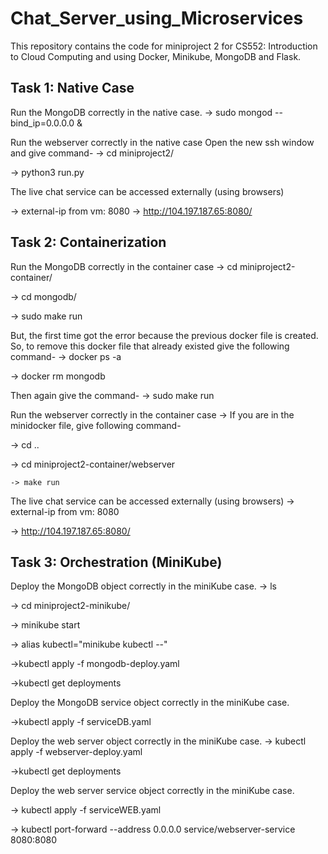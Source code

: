 # Chat_Server_using_Microservices
This repository contains the code for miniproject 2 for CS552: Introduction to Cloud Computing and using Docker, Minikube, MongoDB and Flask.

## Task 1: Native Case 
Run the MongoDB correctly in the native case. 
-> sudo mongod --bind_ip=0.0.0.0 &

 Run the webserver correctly in the native case
Open the new ssh window and give command-
-> cd miniproject2/

-> python3 run.py

The live chat service can be accessed externally (using browsers)

-> external-ip from vm: 8080
-> http://104.197.187.65:8080/


## Task 2: Containerization

Run the MongoDB correctly in the container case
-> cd miniproject2-container/

-> cd mongodb/

-> sudo make run

But, the first time got the error because the previous docker file is created. So, to remove this docker file that already existed give the following command-
-> docker ps -a

-> docker rm mongodb

Then again give the command-
-> sudo make run

Run the webserver correctly in the container case
-> If you are in the minidocker file, give following command-

-> cd ..
	
-> cd miniproject2-container/webserver
	
	-> make run 
The live chat service can be accessed externally (using browsers)
-> external-ip from vm: 8080

-> http://104.197.187.65:8080/


## Task 3:  Orchestration (MiniKube)

 Deploy the MongoDB object correctly in the miniKube case.
-> ls 

-> cd miniproject2-minikube/

-> minikube start

-> alias kubectl="minikube kubectl --"

->kubectl apply -f mongodb-deploy.yaml

->kubectl get deployments

 Deploy the MongoDB service object correctly in the miniKube case. 
 
->kubectl apply -f serviceDB.yaml

 Deploy the web server object correctly in the miniKube case.
-> kubectl apply -f webserver-deploy.yaml

->kubectl get deployments

 Deploy the web server service object correctly in the miniKube case.  
 
-> kubectl apply -f serviceWEB.yaml

-> kubectl port-forward --address 0.0.0.0 service/webserver-service 8080:8080

